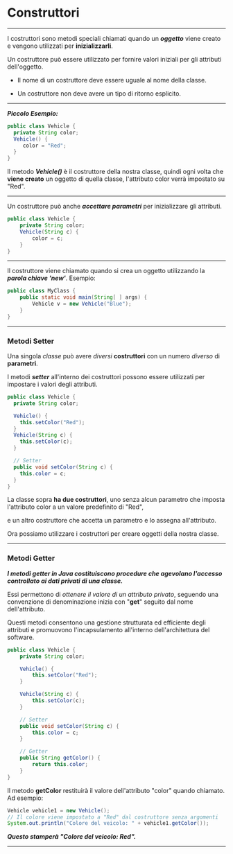# Construttori
***

I costruttori sono metodi speciali chiamati quando
un _**oggetto**_  viene creato e vengono utilizzati per **inizializzarli**.

Un costruttore può essere utilizzato per fornire valori iniziali per gli attributi dell'oggetto.

- Il nome di un costruttore deve essere uguale al nome della classe.

- Un costruttore non deve avere un tipo di ritorno esplicito.

***
***Piccolo Esempio:***
``` Java
public class Vehicle {
  private String color;
  Vehicle() {
     color = "Red";
  }
}
```
Il metodo **_Vehicle()_** è il costruttore della nostra classe,
quindi ogni volta che **viene creato** un oggetto di quella classe,
l'attributo color verrà impostato su "Red".
***
Un costruttore può anche _**accettare parametri**_ per inizializzare gli attributi.

```Java
public class Vehicle {
    private String color;
    Vehicle(String c) {
        color = c;
    }
}
```
***
Il costruttore viene chiamato quando si crea un oggetto utilizzando la _**parola chiave 'new'**_.
Esempio:
```Java
public class MyClass {
    public static void main(String[ ] args) {
        Vehicle v = new Vehicle("Blue");
    }
}
```
***

### Metodi Setter
Una singola _classe_ può avere _diversi_ **costruttori** con un numero _diverso_ di **parametri**.

I metodi **_setter_** all'interno dei costruttori possono essere utilizzati per impostare i valori degli attributi.
```Java
public class Vehicle {
  private String color;

  Vehicle() {
    this.setColor("Red");
  }
  Vehicle(String c) {
    this.setColor(c);
  }

  // Setter
  public void setColor(String c) {
    this.color = c;
  }
}
```
La classe sopra **ha due costruttori**, uno senza alcun parametro
che imposta l'attributo color a un valore predefinito di "Red",

e un altro costruttore che accetta un parametro e lo assegna all'attributo.

Ora possiamo utilizzare i costruttori per creare oggetti della nostra classe.
***
### Metodi Getter

***I metodi getter in Java costituiscono procedure che agevolano l'accesso 
controllato ai dati privati di una classe.***

Essi permettono di _ottenere il valore di un attributo privato_, 
seguendo una convenzione di denominazione inizia con 
"**get**" seguito dal nome dell'attributo.

Questi metodi consentono una gestione strutturata 
ed efficiente degli attributi e promuovono l'incapsulamento all'interno 
dell'architettura del software.

```Java
public class Vehicle {
    private String color;

    Vehicle() {
        this.setColor("Red");
    }

    Vehicle(String c) {
        this.setColor(c);
    }

    // Setter
    public void setColor(String c) {
        this.color = c;
    }

    // Getter
    public String getColor() {
        return this.color;
    }
}

```

Il metodo **getColor** restituirà il valore 
dell'attributo "color" quando chiamato. Ad esempio:

```Java
Vehicle vehicle1 = new Vehicle();  
// Il colore viene impostato a "Red" dal costruttore senza argomenti
System.out.println("Colore del veicolo: " + vehicle1.getColor());
```
_**Questo stamperà "Colore del veicolo: Red".**_
***
